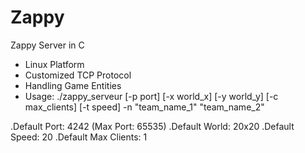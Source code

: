 Zappy
=====

Zappy Server in C

- Linux Platform
- Customized TCP Protocol
- Handling Game Entities
- Usage: ./zappy_serveur [-p port] [-x world_x] [-y world_y] [-c max_clients] [-t speed] -n "team_name_1" "team_name_2"

.Default Port: 4242 (Max Port: 65535)
.Default World: 20x20
.Default Speed: 20
.Default Max Clients: 1
